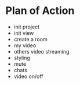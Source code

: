 # Plan of Action

- init project
- init view
- create a room
- my video
- others video streaming
- styling
- mute
- chats
- video on/off
